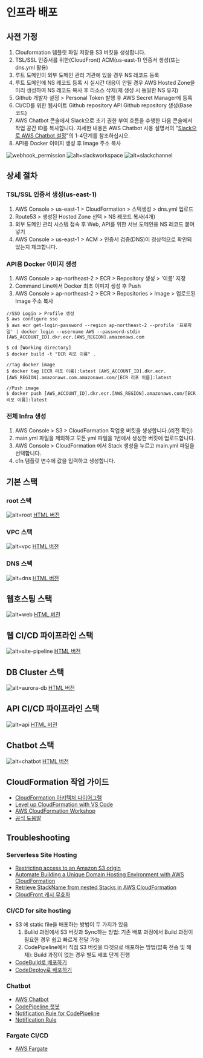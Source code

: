 # 인프라 배포

## 사전 가정

1. Clouformation 템플릿 파일 저장용 S3 버킷을 생성합니다.
1. TSL/SSL 인증서를 위한(CloudFront) ACM(us-east-1) 인증서 생성(또는 dns.yml 활용)
1. 루트 도메인이 외부 도메인 관리 기관에 있을 경우 NS 레코드 등록
1. 루트 도메인에 NS 레코드 등록 시 실시간 대응이 안될 경우 AWS Hosted Zone을 미리 생성하여 NS 레코드 복사 후 리소스 삭제(재 생성 시 동일한 NS 유지)
1. Github 개발자 설정 > Personal Token 발행 후 AWS Secret Manager에 등록
1. CI/CD를 위한 웹사이트 Github repository API Github repository 생성(Base 코드)
1. AWS Chatbot 콘솔에서 Slack으로 초기 권한 부여 흐름을 수행한 다음 콘솔에서 작업 공간 ID를 복사합니다. 자세한 내용은 AWS Chatbot 사용 설명서의 "[Slack으로 AWS Chatbot 설정](https://docs.aws.amazon.com/ko_kr/chatbot/latest/adminguide/what-is.html)"의 1-4단계를 참조하십시오.
1. API용 Docker 이미지 생성 후 Image 주소 복사

![webhook_permission](https://user-images.githubusercontent.com/112446703/193232592-5fecb03d-2182-419f-acc0-eab91c5aa756.png)
![alt=slackworkspace](assets/slack-connection.png) 
![alt=slackchannel](assets/slack-channel.png)

## 상세 절차

### TSL/SSL 인증서 생성(us-east-1)
1. AWS Console > us-east-1 > CloudFormation > 스택생성 > dns.yml 업로드
1. Route53 > 생성된 Hosted Zone 선택 > NS 레코드 복사(4개)
1. 외부 도메인 관리 시스템 접속 후 Web, API를 위한 서브 도메인용 NS 레코드 붙여넣기
1. AWS Console > us-east-1 > ACM > 인증서 검증(DNS)이 정상적으로 확인되었는지 체크합니다.

### API용 Docker 이미지 생성
1. AWS Console > ap-northeast-2 > ECR > Repository 생성 > '이름' 지정
1. Command Line에서 Docker 최초 이미지 생성 후 Push
1. AWS Console > ap-northeast-2 > ECR > Repositories > Image > 업로드된 Image 주소 복사
```
//SSO Login > Profile 생성
$ aws configure sso
$ aws ecr get-login-password --region ap-northeast-2 --profile '프로파일' | docker login --username AWS --password-stdin [AWS_ACCOUNT_ID].dkr.ecr.[AWS_REGION].amazonaws.com

$ cd [Working directory]
$ docker build -t "ECR 리포 이름" .

//Tag docker image
$ docker tag [ECR 리포 이름]:latest [AWS_ACCOUNT_ID].dkr.ecr.[AWS_REGION].amazonaws.com.amazonaws.com/[ECR 리포 이름]:latest

//Push image
$ docker push [AWS_ACCOUNT_ID].dkr.ecr.[AWS_REGION].amazonaws.com/[ECR 리포 이름]:latest
```

### 전체 Infra 생성

1. AWS Console > S3 > CloudFormation 작업용 버킷을 생성합니다.(리전 확인)
1. main.yml 파일을 제외하고 모든 yml 파일을 1번에서 생성한 버킷에 업로드합니다.
1. AWS Console > CloudFormation 에서 Stack 생성을 누르고 main.yml 파일을 선택합니다.
1. cfn 템플릿 변수에 값을 입력하고 생성합니다.

## 기본 스택

### root 스택

![alt=root](assets/main/main.png)
[HTML 버전](htts://dumulnet.github.io/cfn-cf-fargate-rds/main)

### VPC 스택

![alt=vpc](assets/vpc/vpc.png)
[HTML 버전](htts://dumulnet.github.io/cfn-cf-fargate-rds/vpc)

### DNS 스택

![alt=dns](assets/web/dns.png)
[HTML 버전](htts://dumulnet.github.io/cfn-cf-fargate-rds/dns)

## 웹호스팅 스택

![alt=web](assets/web/web.png)
[HTML 버전](htts://dumulnet.github.io/cfn-cf-fargate-rds/web)

## 웹 CI/CD 파이프라인 스택

![alt=site-pipeline](assets/site-pipeline/site-pipeline.png)
[HTML 버전](htts://dumulnet.github.io/cfn-cf-fargate-rds/site-pipeline)

## DB Cluster 스택

![alt=aurora-db](assets/aurora-postgres-db-cluster/aurora-postgres-db-cluster.shorts.png)
[HTML 버전](htts://dumulnet.github.io/cfn-cf-fargate-rds/aurora-postres-db-cluster)


## API CI/CD 파이프라인 스택

![alt=api](assets/api-pipeline/api-pipeline.shorts.png)
[HTML 버전](htts://dumulnet.github.io/cfn-cf-fargate-rds/api-pipeline)

## Chatbot 스택

![alt=chatbot](assets/chatbot/chatbot.png)
[HTML 버전](htts://dumulnet.github.io/cfn-cf-fargate-rds/chatbot)


## CloudFormation 작업 가이드

- [CloudFormation 아키텍처 다이어그램](https://github.com/mhlabs/cfn-diagram)
- [Level up CloudFormation with VS Code](https://towardsthecloud.com/level-up-cloudformation-vscode)
- [AWS CloudFormation Workshop](https://catalog.workshops.aws/cfn101/en-US)
- [공식 도움말](https://docs.aws.amazon.com/ko_kr/AWSCloudFormation/latest/UserGuide/Welcome.html)

## Troubleshooting

### Serverless Site Hosting
- [Restricting access to an Amazon S3 origin](https://docs.amazonaws.cn/en_us/AmazonCloudFront/latest/DeveloperGuide/private-content-restricting-access-to-s3.html)
- [Automate Building a Unique Domain Hosting Environment with AWS CloudFormation](https://dev.to/aws-builders/automate-building-a-unique-domain-hosting-environment-with-aws-cloudformation-4ehl)
- [Retrieve StackName from nested Stacks in AWS CloudFormation](https://www.itonaut.com/2020/01/10/retrieve-stackname-from-nested-stacks-in-aws-cloudformation/)
- [CloudFront 캐시 무효화](https://hyeon9mak.github.io/cloudfront-caching-control-with-invalidations/)


### CI/CD for site hosting
- S3 에 static file을 배포하는 방법이 두 가지가 있음
    1. Bulild 과정에서 S3 버킷과 Sync하는 방법: 기존 배포 과정에서 Build 과정이 필요한 경우 쉽고 빠르게 전달 가능
    1. CodePipeline에서 직접 S3 버킷을 타겟으로 배포하는 방법(압축 전송 및 해제): Build 과정이 없는 경우 별도 배포 단계 진행
- [CodeBuild로 배포하기](https://mckinnel.me/deploy-a-static-blog-quickly-on-aws.html)
- [CodeDeploy로 배포하기](https://dev.to/giyoungjr/cloudformation-template-to-create-a-cicd-pipeline-for-a-react-application-hosted-in-an-s3-bucket-39g2)

### Chatbot 

- [AWS Chatbot](https://github.com/Sellix/aws-chatbot/blob/master/cloudformation.yml)
- [CodePipeline 챗봇](https://github.com/symphoniacloud/codepipeline-chatbot/blob/master/template.yaml)
- [Notification Rule for CodePipeline](https://docs.aws.amazon.com/ko_kr/dtconsole/latest/userguide/concepts.html#concepts-api)
- [Notification Rule](https://docs.aws.amazon.com/ko_kr/dtconsole/latest/userguide/concepts.html#concepts-api)

### Fargate CI/CD

- [AWS Fargate](https://github.com/dumulnet/aws-cloudformation-reference)
